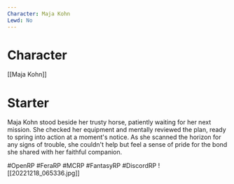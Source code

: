 ```yaml
---
Character: Maja Kohn
Lewd: No
---
```

# Character
[[Maja Kohn]]

# Starter
Maja Kohn stood beside her trusty horse, patiently waiting for her next mission. She checked her equipment and mentally reviewed the plan, ready to spring into action at a moment's notice. As she scanned the horizon for any signs of trouble, she couldn't help but feel a sense of pride for the bond she shared with her faithful companion. 

#OpenRP #FeraRP #MCRP #FantasyRP #DiscordRP
![[20221218_065336.jpg]]